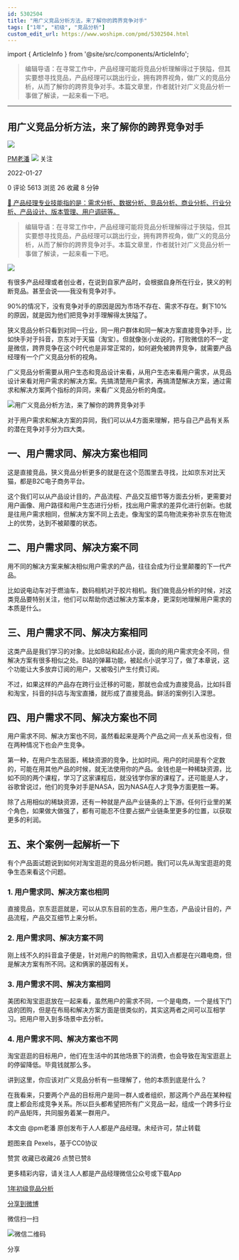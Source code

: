 ```yaml
---
id: 5302504
title: "用广义竞品分析方法，来了解你的跨界竞争对手"
tags: ["1年", "初级", "竞品分析"]
custom_edit_url: https://www.woshipm.com/pmd/5302504.html
---
```

import { ArticleInfo } from '@site/src/components/ArticleInfo';

<ArticleInfo
    author="PM老潘"
    authorLink="https://www.woshipm.com/u/788887"
    published="2022-01-27"
    views={5613}
    comments={0}
    collects={26}
/>

> 编辑导语：在寻常工作中，产品经理可能将竞品分析理解得过于狭隘，但其实要想寻找竞品，产品经理可以跳出行业，拥有跨界视角，做广义的竞品分析，从而了解你的跨界竞争对手。本篇文章里，作者就针对广义竞品分析一事做了解读，一起来看一下吧。

---

## 用广义竞品分析方法，来了解你的跨界竞争对手

[![](https://static.woshipm.com/WX_U_201812_20181202151340_3341.jpg?imageView2/1/w/72/h/72/q/100)](https://www.woshipm.com/u/788887)

[PM老潘](https://www.woshipm.com/u/788887) ![](https://static.woshipm.com/tag/1101_1@2x.png) 关注

2022-01-27

0 评论 5613 浏览 26 收藏 8 分钟

[🔗 产品经理专业技能指的是：需求分析、数据分析、竞品分析、商业分析、行业分析、产品设计、版本管理、用户调研等。](https://ke.qidianla.com/courses/90pm)

> 编辑导语：在寻常工作中，产品经理可能将竞品分析理解得过于狭隘，但其实要想寻找竞品，产品经理可以跳出行业，拥有跨界视角，做广义的竞品分析，从而了解你的跨界竞争对手。本篇文章里，作者就针对广义竞品分析一事做了解读，一起来看一下吧。

![](https://image.woshipm.com/wp-files/2022/01/IRJkSL8uiOw1rOJcekBV.jpg)

有很多产品经理或者创业者，在说到自家产品时，会根据自身所在行业，狭义的判断竞品。甚至会说——我没有竞争对手。

90%的情况下，没有竞争对手的原因是因为市场不存在、需求不存在。剩下10%的原因，就是因为他们把竞争对手理解得太狭隘了。

狭义竞品分析只看到对同一行业，同一用户群体和同一解决方案直接竞争对手，比如快手对于抖音，京东对于天猫（淘宝）。但就像张小龙说的，打败微信的不一定是微信，跨界竞争在这个时代也是非常正常的，如何避免被跨界竞争，就需要产品经理有一个广义竞品分析的视角。

广义竞品分析需要从用户生态和竞品设计来看，从用户生态来看用户需求，从竞品设计来看对用户需求的解决方案。先搞清楚用户需求，再搞清楚解决方案，通过需求和解决方案两个指标的异同，来看广义竞品分析的角度。

![用广义竞品分析方法，来了解你的跨界竞争对手](https://image.woshipm.com/wp-files/2022/01/fml517ycirPSFD1brWQA.png)

对于用户需求和解决方案的异同，我们可以从4方面来理解，把与自己产品有关系的潜在竞争对手分为四大类。

## 一、用户需求同、解决方案也相同

这是直接竞品，狭义竞品分析更多的就是在这个范围里去寻找，比如京东对比天猫，都是B2C电子商务平台。

这个我们可以从产品设计目的，产品流程、产品交互细节等方面去分析，更需要对用户画像、用户路径和用户生态进行分析，找出用户需求的差异化进行创新。也就是往用户需求相同，但解决方案不同上去走。像淘宝的菜鸟物流来弥补京东在物流上的优势，达到不被颠覆的状态。

## 二、用户需求同、解决方案不同

用不同的解决方案来解决相似用户需求的产品，往往会成为行业里颠覆的下一代产品。

比如说电动车对于燃油车，数码相机对于胶片相机。我们做竞品分析的时候，对这类竞品要特别关注，他们可以帮助你透过解决方案本身，更深刻地理解用户需求的本质是什么。

## 三、用户需求不同、解决方案相同

这类产品是我们学习的对象。比如B站和起点小说，面向的用户需求完全不同，但解决方案有很多相似之处。B站的弹幕功能，被起点小说学习了，做了本章说，这个功能让大多放弃订阅的用户，又被吸引产生付费订阅。

不过，如果这样的产品存在跨行业迁移的可能，那就也会成为直接竞品，比如抖音和淘宝，抖音的抖店与淘宝直播，就形成了直接竞品。鲜活的案例引入深思。

## 四、用户需求不同、解决方案也不同

用户需求不同、解决方案也不同，虽然看起来是两个产品之间一点关系也没有，但在两种情况下也会产生竞争。

第一种，在用户生态层面，稀缺资源的竞争，比如时间。用户的时间是有个定数的，可能在用其他产品的时候，就无法使用你的产品。金钱也是一种稀缺资源，比如不同的两个课程，学习了这家课程后，就没钱学你家的课程了。还可能是人才，谷歌曾说过，他们的竞争对手是NASA，因为NASA在人才竞争方面更胜一筹。

除了占用相似的稀缺资源，还有一种就是产品产业链条的上下游。任何行业里的某个角色，如果做大做强了，都有可能忍不住要占据产业链条里更多的位置，以获取更多的利润。

## 五、来个案例一起解析一下

有个产品面试题说到如何对淘宝逛逛的竞品分析问题。我们可以先从淘宝逛逛的竞争生态来看这个问题。

### 1\. 用户需求同、解决方案也相同

直接竞品，京东逛逛就是，可以从京东目前的生态，用户生态，产品设计目的，产品流程，产品交互细节上来分析。

### 2\. 用户需求同、解决方案不同

刚上线不久的抖音盒子便是，针对用户的购物需求，且切入点都是在兴趣电商，但是解决方案有所不同。这和俩家的基因有关。

### 3\. 用户需求不同、解决方案相同

美团和淘宝逛逛放在一起来看，虽然用户的需求不同，一个是电商，一个是线下门店的团购，但是在布局和解决方案方面是很类似的，其实这两者之间可以互相学习。把用户带入到多场景中去分析。

### 4\. 用户需求不同、解决方案也不同

淘宝逛逛的目标用户，他们在生活中的其他场景下的消费，也会导致在淘宝逛逛上的停留降低。毕竟钱就那么多。

讲到这里，你应该对广义竞品分析有一些理解了，他的本质到底是什么？

在我看来，只要两个产品的目标用户是同一群人或者组织，那这两个产品在某种程度上都会形成竞争关系。所以巨头都希望把所有广义竞品一起，组成一个跨多行业的产品矩阵，共同服务着某一群用户。

本文由 @pm老潘 原创发布于人人都是产品经理。未经许可，禁止转载

题图来自 Pexels，基于CC0协议

赞赏 收藏已收藏26 点赞已赞8

更多精彩内容，请关注人人都是产品经理微信公众号或下载App

[1年](https://www.woshipm.com/tag/1%e5%b9%b4)[初级](https://www.woshipm.com/tag/%e5%88%9d%e7%ba%a7)[竞品分析](https://www.woshipm.com/tag/%e7%ab%9e%e5%93%81%e5%88%86%e6%9e%90)

[分享到微博](https://service.weibo.com/share/share.php?appkey=2775287854&title=用广义竞品分析方法，来了解你的跨界竞争对手&url=https://www.woshipm.com/pmd/5302504.html&pic=https://image.woshipm.com/wp-files/2022/01/IRJkSL8uiOw1rOJcekBV.jpg)

微信扫一扫

![微信二维码](https://api.pwmqr.com/qrcode/create/?url=https://www.woshipm.com/pmd/5302504.html)

分享